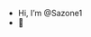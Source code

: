 -  Hi, I’m @Sazone1
- 👀


<!---
Sazone1/Sazone1 is a ✨ special ✨ repository because its `README.md` (this file) appears on your GitHub profile.
You can click the Preview link to take a look at your changes.
--->
